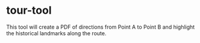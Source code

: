 # tour-tool

This tool will create a PDF of directions from Point A to Point B and highlight the historical landmarks along the route.
